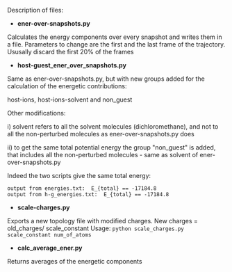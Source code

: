 Description of files: 

- **ener-over-snapshots.py** 

Calculates the energy components over every snapshot and writes them in a file. 
Parameters to change are the first and the last frame of the trajectory. Ususally discard the first 20% of the frames

- **host-guest_ener_over_snapshots.py**

Same as ener-over-snapshots.py, but with  new groups added for the calculation of the energetic contributions: 

host-ions, host-ions-solvent and non_guest

Other modifications: 

i) solvent refers to all the solvent molecules (dichloromethane), and not to all the non-perturbed molecules as ener-over-snapshots.py does

ii) to get the same total potential energy the group "non_guest" is added, that includes all the non-perturbed molecules - same as solvent of ener-over-snapshots.py

Indeed the two scripts give the same total energy: 
```
output from energies.txt:  E_{total} == -17184.8 
output from h-g_energies.txt:  E_{total} == -17184.8 
```

- **scale-charges.py**

Exports a new topology file with modified charges. New charges = old_charges/ scale_constant 
Usage: `python scale_charges.py  scale_constant num_of_atoms`

- **calc_average_ener.py**

Returns averages of the energetic components 
